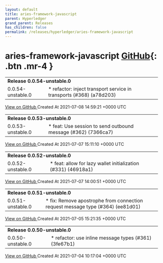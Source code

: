 ```yaml
---
layout: default
title: aries-framework-javascript
parent: Hyperledger
grand_parent: Releases
has_children: false
permalink: /releases/hyperledger/aries-framework-javascript
---
```


# aries-framework-javascript <span class="fs-3 right-align">[GitHub](https://github.com/hyperledger/aries-framework-javascript){: .btn .mr-4 }</span>


<div>
    <table>
        <tr>
            <td colspan="2">
                <b>
                    Release 0.0.54-unstable.0
                </b>
            </td>
        </tr>
        <tr>
            <td>
                <span class="chip">
                    0.0.54-unstable.0
                </span>
            </td>
            <td>
                * refactor: inject transport service in transports (#368) (a78d203)
            </td>
        </tr>
    </table>
    <a href="https://github.com/hyperledger/aries-framework-javascript/releases/tag/0.0.54-unstable.0" class=".btn">
        View on GitHub
    </a>
    <span class="right-align">
        Created At 2021-07-08 14:59:21 +0000 UTC
    </span>
</div>

<div>
    <table>
        <tr>
            <td colspan="2">
                <b>
                    Release 0.0.53-unstable.0
                </b>
            </td>
        </tr>
        <tr>
            <td>
                <span class="chip">
                    0.0.53-unstable.0
                </span>
            </td>
            <td>
                * feat: Use session to send outbound message (#362) (7366ca7)
            </td>
        </tr>
    </table>
    <a href="https://github.com/hyperledger/aries-framework-javascript/releases/tag/0.0.53-unstable.0" class=".btn">
        View on GitHub
    </a>
    <span class="right-align">
        Created At 2021-07-07 15:11:10 +0000 UTC
    </span>
</div>

<div>
    <table>
        <tr>
            <td colspan="2">
                <b>
                    Release 0.0.52-unstable.0
                </b>
            </td>
        </tr>
        <tr>
            <td>
                <span class="chip">
                    0.0.52-unstable.0
                </span>
            </td>
            <td>
                * feat: allow for lazy wallet initialization (#331) (46918a1)
            </td>
        </tr>
    </table>
    <a href="https://github.com/hyperledger/aries-framework-javascript/releases/tag/0.0.52-unstable.0" class=".btn">
        View on GitHub
    </a>
    <span class="right-align">
        Created At 2021-07-07 14:00:51 +0000 UTC
    </span>
</div>

<div>
    <table>
        <tr>
            <td colspan="2">
                <b>
                    Release 0.0.51-unstable.0
                </b>
            </td>
        </tr>
        <tr>
            <td>
                <span class="chip">
                    0.0.51-unstable.0
                </span>
            </td>
            <td>
                * fix: Remove apostrophe from connection request message type (#364) (ee81d01)
            </td>
        </tr>
    </table>
    <a href="https://github.com/hyperledger/aries-framework-javascript/releases/tag/0.0.51-unstable.0" class=".btn">
        View on GitHub
    </a>
    <span class="right-align">
        Created At 2021-07-05 15:21:35 +0000 UTC
    </span>
</div>

<div>
    <table>
        <tr>
            <td colspan="2">
                <b>
                    Release 0.0.50-unstable.0
                </b>
            </td>
        </tr>
        <tr>
            <td>
                <span class="chip">
                    0.0.50-unstable.0
                </span>
            </td>
            <td>
                * refactor: use inline message types (#361) (3fe67b1)
            </td>
        </tr>
    </table>
    <a href="https://github.com/hyperledger/aries-framework-javascript/releases/tag/0.0.50-unstable.0" class=".btn">
        View on GitHub
    </a>
    <span class="right-align">
        Created At 2021-07-04 10:17:04 +0000 UTC
    </span>
</div>

